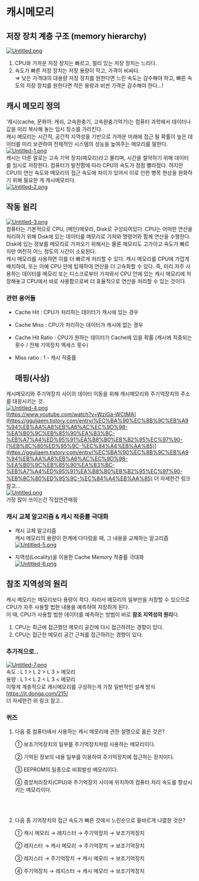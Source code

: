
# 캐시메모리

## 저장 장치 계층 구조 (memory hierarchy)
[![Untitled.png](https://i.postimg.cc/htxH7w4y/Untitled.png)](https://postimg.cc/jDx8pM7P) <br />
1. CPU와 가까운 저장 장치는 빠르고, 멀리 있는 저장 장치는 느리다.
2. 속도가 빠른 저장 장치는 저장 용량이 작고, 가격이 비싸다. <br/>
⇒ 낮은 가격대의 대용량 저장 장치를 원한다면 느린 속도는 감수해야 하고, 빠른 속도의 저장 장치를 원한다면 작은 용량과 비싼 가격은 감수해야 한다…!

## 캐시 메모리 정의
‘캐시(cache, 문화어: 캐쉬, 고속완충기, 고속완충기억기)는 컴퓨터 과학에서 데이터나 값을 미리 복사해 놓는 임시 장소를 가리킨다. <br/>
캐시 메모리는 시간적, 공간적 지역성을 기반으로 가까운 미래에 접근 될 확률이 높은 데이터를 미리 보관하여 전체적인 시스템의 성능을 높여주는 메모리를 말한다. <br/>
[![Untitled-1.png](https://i.postimg.cc/VLN78hbr/Untitled-1.png)](https://postimg.cc/mh0338jB)<br/>
캐시는 다른 말로는 고속 기억 장치(메모리)라고 불리며, 시간을 절약하기 위해 데이터를 임시로 저장한다. 컴퓨터가 발전함에 따라 CPU의 속도가 점점 빨라졌다. 하지만 CPU의 연산 속도와 메모리의 접근 속도에 차이가 있어서 이로 인한 병목 현상을 완화하기 위해 필요한 게 캐시메모리다.<br/>
[![Untitled-2.png](https://i.postimg.cc/vTCxCDVv/Untitled-2.png)](https://postimg.cc/JHchkrKy)<br/>

## 작동 원리
[![Untitled-3.png](https://i.postimg.cc/CLYRny45/Untitled-3.png)](https://postimg.cc/0rWkhBF1)<br/>
 컴퓨터는 기본적으로 CPU, (메인)메모리, Disk로 구성되어있다. CPU는 어떠한 연산을 처리하기 위해 Disk에 있는 데이터를 메모리로 가져와 명령어와 함께 연산을 수행한다. Disk에 있는 정보를 메모리로 가져오기 위해서는 물론 메모리도 고가이고 속도가 빠르지만 여전히 어느 정도의 시간이 소요된다.<br/>
 캐시 메모리를 사용하면 이를 더 빠르게 처리할 수 있다. 캐시 메모리를 CPU에 가깝게 배치하여, 또는 아예 CPU 안에 탑재하여 연산을 더 고속화할 수 있다. 즉, 미리 자주 사용하는 데이터를 메모리 또는 디스크로부터 가져와서 CPU 안에 있는 캐시 메모리에 저장해놓고 CPU에서 바로 사용함으로써 더 효율적으로 연산을 처리할 수 있는 것이다.<br/>

 ### 관련 용어들
 - Cache Hit : CPU가 처리하는 데이터가 캐시에 있는 경우
- Cache Miss : CPU가 처리하는 데이터가 캐시에 없는 경우
- Cache Hit Ratio : CPU가 원하는 데이터가 Cache에 있을 확률
   (캐시에 적중되는 횟수 / 전체 기억장치 엑세스 횟수)
- Miss ratio :  1 - 캐시 적중률

  ## 매핑(사상)
 캐시메모리와 주기억장치 사이의 데이터 이동을 위해 캐시메모리와 주기억장치의 주소를 대응시키는 것. <br/>
[![Untitled-4.png](https://i.postimg.cc/m2XTLKX0/Untitled-4.png)](https://postimg.cc/9r761gjp) <br/>
[https://www.youtube.com/watch?v=WziGa-WCtMA](https://gguljaem.tistory.com/entry/%EC%BA%90%EC%8B%9C%EB%A9%94%EB%AA%A8%EB%A6%AC%EC%9D%98-%EA%B0%9C%EB%85%90%EA%B3%BC-%EB%A7%A4%ED%95%91%EA%B8%B0%EB%B2%95%EC%97%90-[%EB%8C%80%ED%95%9C-%EC%84%A4%EB%AA%85)](https://gguljaem.tistory.com/entry/%EC%BA%90%EC%8B%9C%EB%A9%94%EB%AA%A8%EB%A6%AC%EC%9D%98-%EA%B0%9C%EB%85%90%EA%B3%BC-%EB%A7%A4%ED%95%91%EA%B8%B0%EB%B2%95%EC%97%90-%EB%8C%80%ED%95%9C-%EC%84%A4%EB%AA%85) 더 자세한건 링크 참고…<br/>
[![Untitled.png](https://i.postimg.cc/28LrxmxN/Untitled.png)](https://postimg.cc/8jG2123Z) <br/>
가장 많이 쓰이는건 직접연관매핑<br/>

### 캐시 교체 알고리즘 &  캐시 적중률 극대화
- 캐시 교체 알고리즘 <br/>
캐시 메모리의 용량이 한계에 다다랐을 때, 그 내용을 교체하는 알고리즘<br/>
[![Untitled-5.png](https://i.postimg.cc/zDxsKKCh/Untitled-5.png)](https://postimg.cc/Sjz1pXtQ)

- 지역성(Locality)을 이용한 Cache Memory 적중률 극대화<br/>
[![Untitled-6.png](https://i.postimg.cc/FRRZ4dYt/Untitled-6.png)](https://postimg.cc/TyzmjPjQ)

## 참조 지역성의 원리
캐시 메모리는 메모리보다 용량이 작다. 따라서 메모리의 일부만을 저장할 수 있으므로 CPU가 자주 사용할 법한 내용을 예측하여 저장하게 된다.<br/>
이 때, CPU가 사용할 법한 데이터를 예측하는 방법이 바로 **참조 지역성의 원리**다.<br/>
1. CPU는 최근에 접근했던 메모리 공간에 다시 접근하려는 경향이 있다.
2. CPU는 접근한 메모리 공간 근처를 접근하려는 경향이 있다.

### 추가적으로..
[![Untitled-7.png](https://i.postimg.cc/bJBRNynZ/Untitled-7.png)](https://postimg.cc/342GtHnh) <br/>
속도 : L 1 > L 2 > L 3 > 메모리<br/>
용량 : L 1 < L 2 < L 3 < 메모리<br/>
이렇게 계층적으로 캐시메모리를 구성하는게 가장 일반적인 설계 방식<br/>
https://it.donga.com/215/  <br/>
더 자세한건 위 링크 참고..<br/>

### 퀴즈
1. 다음 중 컴퓨터에서 사용하는 캐시 메모리에 관한 설명으로 옳은 것은?
    
    ① 보조기억장치의 일부를 주기억장치처럼 사용하는 메모리이다.
    
    ② 기억된 정보의 내용 일부를 이용하여 주기억장치에 접근하는 장치이다.
    
    ③ EEPROM의 일종으로 비휘발성 메모리이다.
    
    ④ 중앙처리장치(CPU)와 주기억장치 사이에 위치하여 컴퓨터 처리 속도를 향상시키는 메모리이다.

   <br/>
    <br/>


1. 다음 중 기억장치의 접근 속도가 빠른 것에서 느린순으로 올바르게 나열한 것은?
    
    ① 캐시 메모리 → 레지스터 → 주기억장치 → 보조기억장치
    
    ② 레지스터 → 캐시 메모리 → 주기억장치 → 보조기억장치
    
    ③ 레지스터 → 주기억장치 → 캐시 메모리 → 보조기억장치
    
    ④ 주기억장치 → 레지스터 → 캐시 메모리 → 보조기억장치
    










 
